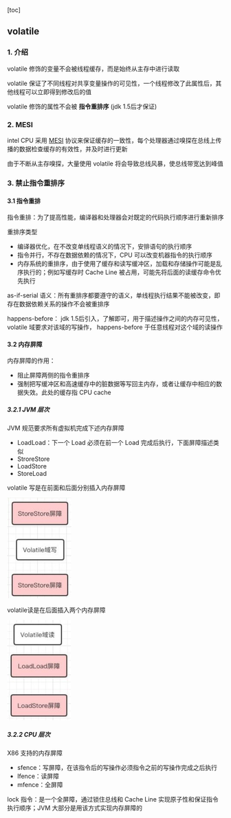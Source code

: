 [toc]

## volatile

### 1. 介绍

volatile 修饰的变量不会被线程缓存，而是始终从主存中进行读取

volatile 保证了不同线程对共享变量操作的可见性，一个线程修改了此属性后，其他线程可以立即得到修改后的值

volatile 修饰的属性不会被 **指令重排序** (jdk 1.5后才保证)



### 2. MESI

intel CPU 采用 <a name="jump" href="../../计算机组成原理/存储器.md">MESI</a> 协议来保证缓存的一致性，每个处理器通过嗅探在总线上传播的数据检查缓存的有效性，并及时进行更新

由于不断从主存嗅探，大量使用 volatile 将会导致总线风暴，使总线带宽达到峰值



### 3. 禁止指令重排序

#### 3.1 指令重排

指令重排：为了提高性能，编译器和处理器会对既定的代码执行顺序进行重新排序

重排序类型

- 编译器优化，在不改变单线程语义的情况下，安排语句的执行顺序
- 指令并行，不存在数据依赖的情况下，CPU  可以改变机器指令的执行顺序
- 内存系统的重排序，由于使用了缓存和读写缓冲区，加载和存储操作可能是乱序执行的；例如写缓存时 Cache Line 被占用，可能先将后面的读缓存命令优先执行

as-if-serial 语义：所有重排序都要遵守的语义，单线程执行结果不能被改变，即存在数据依赖关系的操作不会被重排序

happens-before： jdk 1.5后引入，了解即可，用于描述操作之间的内存可见性，volatile 域要求对该域的写操作， happens-before 于任意线程对这个域的读操作

#### 3.2 内存屏障

内存屏障的作用：

- 阻止屏障两侧的指令重排序
- 强制把写缓冲区和高速缓存中的脏数据等写回主内存，或者让缓存中相应的数据失效。此处的缓存指 CPU cache

##### 3.2.1 JVM 层次

JVM 规范要求所有虚拟机完成下述内存屏障

- LoadLoad：下一个 Load 必须在前一个 Load 完成后执行，下面屏障描述类似
- StroreStore
- LoadStore
- StoreLoad



volatile 写是在前面和后面分别插入内存屏障

<img src="img/volatile写屏障.jpg"/>

volatile读是在后面插入两个内存屏障

<img src="img/volatile读屏障.jpg" />

##### 3.2.2 CPU 层次

X86 支持的内存屏障

- sfence：写屏障，在该指令后的写操作必须指令之前的写操作完成之后执行
- lfence：读屏障
- mfence：全屏障

lock 指令：是一个全屏障，通过锁住总线和 Cache Line 实现原子性和保证指令执行顺序；JVM 大部分是用该方式实现内存屏障的
